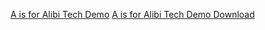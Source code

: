 [A is for Alibi Tech Demo](/AisforAlibi_Tech_Demo/index.html)
[A is for Alibi Tech Demo Download](AisforAlibi_Tech_Demo.zip)
